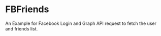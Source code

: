 # FBFriends
An Example for Facebook Login and  Graph API request to fetch the user and friends list.
